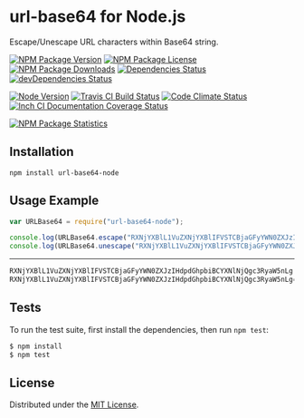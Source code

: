 # url-base64 for Node.js

Escape/Unescape URL characters within Base64 string.

[![NPM Package Version][npm-package-version-badge]][npm-package-url]
[![NPM Package License][npm-package-license-badge]][npm-package-license-url]
[![NPM Package Downloads][npm-package-downloads-badge]][npm-package-url]
[![Dependencies Status][dependencies-status-badge]][dependencies-status-page-url]
[![devDependencies Status][devDependencies-status-badge]][devDependencies-status-page-url]

[![Node Version][node-version-badge]][node-downloads-page-url]
[![Travis CI Build Status][travis-ci-build-status-badge]][travis-ci-build-status-page-url]
[![Code Climate Status][code-climate-status-badge]][code-climate-status-page-url]
[![Inch CI Documentation Coverage Status][inch-ci-documentation-coverage-status-badge]][inch-ci-documentation-coverage-status-page-url]

[![NPM Package Statistics][npm-package-statistics-badge]][npm-package-url]

## Installation

`npm install url-base64-node`

## Usage Example

```javascript
var URLBase64 = require("url-base64-node");

console.log(URLBase64.escape("RXNjYXBlL1VuZXNjYXBlIFVSTCBjaGFyYWN0ZXJzIHdpdGhpbiBCYXNlNjQgc3RyaW5nLg=="));
console.log(URLBase64.unescape("RXNjYXBlL1VuZXNjYXBlIFVSTCBjaGFyYWN0ZXJzIHdpdGhpbiBCYXNlNjQgc3RyaW5nLg"));
```

***

```javascript
RXNjYXBlL1VuZXNjYXBlIFVSTCBjaGFyYWN0ZXJzIHdpdGhpbiBCYXNlNjQgc3RyaW5nLg
RXNjYXBlL1VuZXNjYXBlIFVSTCBjaGFyYWN0ZXJzIHdpdGhpbiBCYXNlNjQgc3RyaW5nLg==
```

## Tests

To run the test suite, first install the dependencies, then run `npm test`:

```bash
$ npm install
$ npm test
```

## License

Distributed under the [MIT License](LICENSE).

[npm-package-url]: https://npmjs.org/package/url-base64-node

[npm-package-version-badge]: https://img.shields.io/npm/v/url-base64-node.svg?style=flat-square

[npm-package-license-badge]: https://img.shields.io/npm/l/url-base64-node.svg?style=flat-square
[npm-package-license-url]: http://opensource.org/licenses/MIT

[npm-package-downloads-badge]: https://img.shields.io/npm/dm/url-base64-node.svg?style=flat-square

[dependencies-status-badge]: https://david-dm.org/AnatoliyGatt/url-base64-node.svg?style=flat-square
[dependencies-status-page-url]: https://david-dm.org/AnatoliyGatt/url-base64-node#info=dependencies

[devDependencies-status-badge]: https://david-dm.org/AnatoliyGatt/url-base64-node/dev-status.svg?style=flat-square
[devDependencies-status-page-url]: https://david-dm.org/AnatoliyGatt/url-base64-node#info=devDependencies

[node-version-badge]: https://img.shields.io/node/v/url-base64-node.svg?style=flat-square
[node-downloads-page-url]: https://nodejs.org/download/

[travis-ci-build-status-badge]: https://img.shields.io/travis/AnatoliyGatt/url-base64-node.svg?style=flat-square
[travis-ci-build-status-page-url]: https://travis-ci.org/AnatoliyGatt/url-base64-node

[code-climate-status-badge]: https://img.shields.io/codeclimate/github/AnatoliyGatt/url-base64-node.svg?style=flat-square
[code-climate-status-page-url]: https://codeclimate.com/github/AnatoliyGatt/url-base64-node

[inch-ci-documentation-coverage-status-badge]: https://inch-ci.org/github/AnatoliyGatt/url-base64-node.svg?style=flat-square
[inch-ci-documentation-coverage-status-page-url]: https://inch-ci.org/github/AnatoliyGatt/url-base64-node

[npm-package-statistics-badge]: https://nodei.co/npm/url-base64-node.png?downloads=true&downloadRank=true&stars=true
